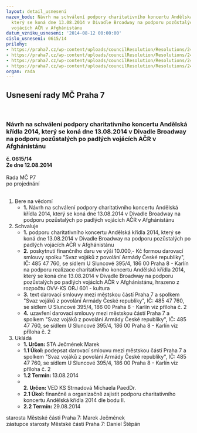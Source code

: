 ```yaml
---
layout: detail_usneseni
nazev_bodu: Návrh na schválení podpory charitativního koncertu Andělská křídla 2014,
  který se koná dne 13.08.2014 v Divadle Broadway na podporu pozůstalých po padlých
  vojácích AČR v Afghánistánu
datum_vzniku_usneseni: '2014-08-12 00:00:00'
cislo_usneseni: 0615/14
prilohy:
- https://praha7.cz/wp-content/uploads/councilResolution/Resolutions/24766/37-14-%c5%be%c3%a1dost_o_finan%c4%8dn%c3%ad_p%c5%99%c3%adsp%c4%9bvek_-_charitativn%c3%ad_koncert_and%c4%9blsk%c3%a1_k%c5%99%c3%addla.pdf
- https://praha7.cz/wp-content/uploads/councilResolution/Resolutions/24766/37-14-s43_svaz_vojaku_z_povolani_acr_dar.doc
- https://praha7.cz/wp-content/uploads/councilResolution/Resolutions/24766/37-14-sr_svaz_vojaku_z_povolani_acr.pdf
- https://praha7.cz/wp-content/uploads/councilResolution/Resolutions/24766/37-14-pln%c3%a1_moc_svp_a%c4%8dr_ing_milan_nov%c3%a1k.jpeg
organ: rada
---
```

<div id="ucUsn_pList" class="usn">
	<span><h2>Usnesení rady MČ Praha 7 </h2>
<br></span><div class="standBody">
<span><h3>Návrh na schválení podpory charitativního koncertu Andělská křídla 2014, který se koná dne 13.08.2014 v Divadle Broadway na podporu pozůstalých po padlých vojácích AČR v Afghánistánu</h3></span><div class="center">
		<strong>č. 0615/14</strong><br>
	</div>
<div class="center">
		<strong>Ze dne 12.08.2014</strong><br><br>
	</div>Rada MČ P7<br> po projednání<br><br><ol>
<li>Bere na vědomí<ul><li>
<strong>1.</strong> Návrh na schválení podpory charitativního koncertu Andělská křídla 2014, který se koná dne 13.08.2014 v Divadle Broadway na podporu pozůstalých po padlých vojácích AČR v Afghánistánu</li></ul>
</li>
<li>Schvaluje<ul>
<li>
<strong>1.</strong> podporu charitativního koncertu Andělská křídla 2014, který se koná dne 13.08.2014 v Divadle Broadway na podporu pozůstalých po padlých vojácích AČR v Afghánistánu</li>
<li>
<strong>2.</strong> poskytnutí finančního daru ve výši 10.000,- Kč formou darovací smlouvy spolku "Svaz vojáků z povolání Armády České republiky", IČ: 485 47 760, se sídlem U Sluncové 395/4, 186 00 Praha 8 - Karlín na podporu realizace charitativního koncertu Andělská křídla 2014, který se koná dne 13.08.2014 v Divadle Broadway na podporu pozůstalých po padlých vojácích AČR v Afghánistánu, hrazeno z rozpočtu OVV-KS ORJ 601 - kultura</li>
<li>
<strong>3.</strong> text darovací smlouvy mezi městskou částí Praha 7 a spolkem "Svaz vojáků z povolání Armády České republiky", IČ: 485 47 760, se sídlem U Sluncové 395/4, 186 00 Praha 8 - Karlín viz příloha č. 2</li>
<li>
<strong>4.</strong> uzavření darovací smlouvy mezi městskou částí Praha 7 a spolkem "Svaz vojáků z povolání Armády České republiky", IČ: 485 47 760, se sídlem U Sluncové 395/4, 186 00 Praha 8 - Karlín viz příloha č. 2   </li>
</ul>
</li>
<li>Ukládá<ul>
<li>
<strong>1. Určen: </strong>STA Ječmének Marek</li>
<li>
<strong>1.1 Úkol: </strong>podepsat darovací smlouvu mezi městskou částí Praha 7 a spolkem "Svaz vojáků z povolání Armády České republiky", IČ: 485 47 760, se sídlem U Sluncové 395/4, 186 00 Praha 8 - Karlín viz příloha č. 2</li>
<li>
<strong>1.2 Termín: </strong>13.08.2014</li>
<li>
<strong><br>2. Určen: </strong>VED KS Strnadová Michaela PaedDr.</li>
<li>
<strong>2.1 Úkol: </strong>finančně a organizačně zajistit podporu charitativního koncertu Andělská křídla 2014 dle bodu II.</li>
<li>
<strong>2.2 Termín: </strong>29.08.2014</li>
</ul>
</li>
</ol>starosta Městské části Praha 7: Marek Ječmének<br>zástupce starosty Městské části Praha 7: Daniel Štěpán 
</div>
</div>